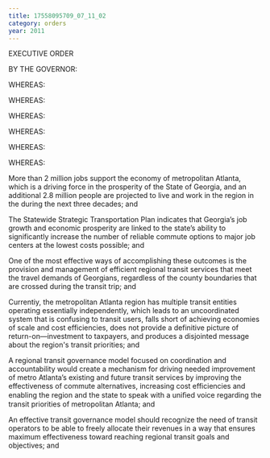 ```yaml
---
title: 17558095709_07_11_02
category: orders
year: 2011
---
```

 

EXECUTIVE ORDER

BY THE GOVERNOR:

WHEREAS:

WHEREAS:

WHEREAS:

WHEREAS:

WHEREAS:

WHEREAS:

More than 2 million jobs support the economy of metropolitan Atlanta,
which is a driving force in the prosperity of the State of Georgia, and an
additional 2.8 million people are projected to live and work in the
region in the during the next three decades; and

The Statewide Strategic Transportation Plan indicates that Georgia’s
job growth and economic prosperity are linked to the state’s ability to
significantly increase the number of reliable commute options to major
job centers at the lowest costs possible; and

One of the most effective ways of accomplishing these outcomes is the
provision and management of efficient regional transit services that
meet the travel demands of Georgians, regardless of the county
boundaries that are crossed during the transit trip; and

Currentiy, the metropolitan Atlanta region has multiple transit entities
operating essentially independently, which leads to an uncoordinated
system that is confusing to transit users, falls short of achieving
economies of scale and cost efficiencies, does not provide a definitive
picture of return-on—investment to taxpayers, and produces a
disjointed message about the region's transit priorities; and

A regional transit governance model focused on coordination and
accountability would create a mechanism for driving needed
improvement of metro Atlanta’s existing and future transit services by
improving the effectiveness of commute alternatives, increasing cost
efficiencies and enabling the region and the state to speak with a
uniﬁed voice regarding the transit priorities of metropolitan Atlanta;
and

An effective transit governance model should recognize the need of
transit operators to be able to freely allocate their revenues in a way
that ensures maximum effectiveness toward reaching regional transit
goals and objectives; and

